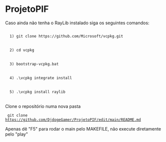 # ProjetoPIF

Caso ainda não tenha o RayLib instalado siga os seguintes comandos:

<code>
  1) git clone https://github.com/Microsoft/vcpkg.git
</code>
<br>
<code>
  2) cd vcpkg
</code>
<br>
<code>
  3) bootstrap-vcpkg.bat
</code>
<br>
<code>
  4) .\vcpkg integrate install
</code>
<br>
<code>
  5) .\vcpkg install raylib  
</code>
<br>

Clone o repositório numa nova pasta

<code> git clone https://github.com/DjdogeGamer/ProjetoPIF/edit/main/README.md </code>

Apenas dê "F5" para rodar o main pelo MAKEFILE, não execute diretamente pelo "play"
